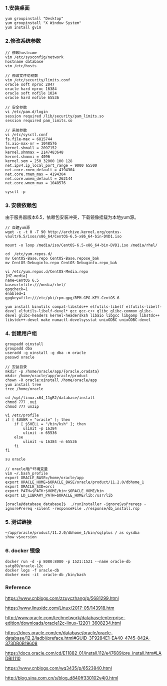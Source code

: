 ### 1.安装桌面
```
yum groupinstall "Desktop"
yum groupinstall "X Window System"
yum install gvim
```

### 2.修改系统参数
```
// 修改hostname
vim /etc/sysconfig/network
hostname database
vim /etc/hosts

// 修改文件句柄数
vim /etc/security/limits.conf
oracle soft nproc 2047
oracle hard nproc 16384
oracle soft nofile 1024 
oracle hard nofile 65536

// 安全参数
vi /etc/pam.d/login
session required /lib/security/pam_limits.so
session required pam_limits.so

// 系统参数
vi /etc/sysctl.conf
fs.file-max = 6815744
fs.aio-max-nr = 1048576
kernel.shmall = 2097152
kernel.shmmax = 2147483648
kernel.shmmni = 4096
kernel.sem = 250 32000 100 128
net.ipv4.ip_local_port_range = 9000 65500
net.core.rmem_default = 4194304
net.core.rmem_max = 4194304
net.core.wmem_default = 262144
net.core.wmem_max = 1048576

sysctl -p
```

### 3. 安装依赖包
由于服务器版本6.5，依赖包安装冲突，下载镜像挂载为本地yum源。

```
// 自建yum源
wget -c -t 0 -T 90 http://archive.kernel.org/centos-vault/6.5/isos/x86_64/CentOS-6.5-x86_64-bin-DVD1.iso

mount -o loop /media/iso/CentOS-6.5-x86_64-bin-DVD1.iso /media/rhel/

cd  /etc/yum.repos.d/ 
mv CentOS-Base.repo CentOS-Base.repose_bak
mv CentOS-Debuginfo.repo CentOS-Debuginfo.repo_bak

vi /etc/yum.repos.d/CentOS-Media.repo
[HZ-media]                     
name=CentOS 6.5               
baseurl=file:///media/rhel/     
gpgcheck=1                     
enabled=1                      
gpgkey=file:///etc/pki/rpm-gpg/RPM-GPG-KEY-CentOS-6

yum install binutils compat-libstdc++ elfutils-libelf elfutils-libelf-devel elfutils-libelf-devel* gcc gcc-c++ glibc glibc-common glibc-devel glibc-headers kernel-headersksh libaio libgcc libgomp libstdc++ libstdc++-devel make numactl-develsysstat unixODBC unixODBC-devel
```

### 4. 创建用户组
```
groupadd oinstall 
groupadd dba
useradd -g oinstall -g dba -m oracle
passwd oracle

// 安装目录
mkdir -p /home/oracle/app/{oracle,oradata}
mkdir /home/oracle/app/oracle/product
chown -R oracle:oinstall /home/oracle/app
yum install tree
tree /home/oracle

cd /opt/linux.x64_11gR2/database/install
chmod 777 .oui
chmod 777 unzip

vi /etc/profile
if [ $USER = "oracle" ]; then
	if [ $SHELL = "/bin/ksh" ]; then
		ulimit -p 16384
		ulimit -n 65536
	else
		ulimit -u 16384 -n 65536
	fi
fi

su oracle

// oracle用户环境变量
vim ~/.bash_profile
export ORACLE_BASE=/home/oracle/app 
export ORACLE_HOME=$ORACLE_BASE/oracle/product/11.2.0/dbhome_1
export ORACLE_SID=orcl
export PATH=$PATH:$HOME/bin:$ORACLE_HOME/bin
export LD_LIBRARY_PATH=$ORACLE_HOME/lib:/usr/lib

[oracle@database database]$  ./runInstaller -ignoreSysPrereqs -ignorePrereq -silent -responseFile ./response/db_install.rsp
```


### 5. 测试链接
```
~/app/oracle/product/11.2.0/dbhome_1/bin/sqlplus / as sysdba
show v$version
```

### 6. docker 镜像
```
docker run -d -p 8080:8080 -p 1521:1521 --name oracle-db satg89/oracle-12c
docker logs -f oracle-db
docker exec -it  oracle-db /bin/bash
```


### Reference
https://www.cnblogs.com/zzuyczhang/p/5681299.html

https://www.linuxidc.com/Linux/2017-05/143918.htm

http://www.oracle.com/technetwork/database/enterprise-edition/downloads/oracle12c-linux-12201-3608234.html

https://docs.oracle.com/en/database/oracle/oracle-database/12.2/ladbi/preface.html#GUID-3F9284E1-EA40-4745-842A-373DB0B19608

https://docs.oracle.com/cd/E11882_01/install.112/e47689/pre_install.htm#LADBI1110

https://www.cnblogs.com/wq3435/p/6523840.html

http://blog.sina.com.cn/s/blog_d840ff330102v4j0.html



